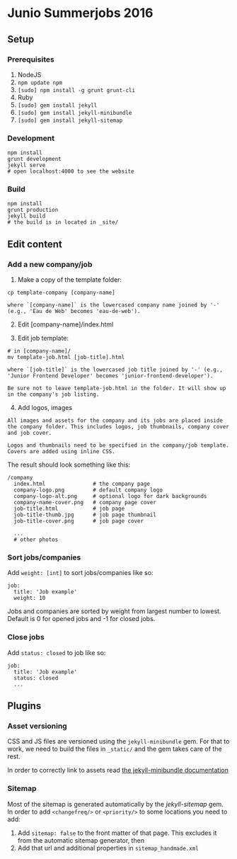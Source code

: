 Junio Summerjobs 2016
=====================

## Setup

### Prerequisites

1. NodeJS
2. `npm update npm`
3. `[sudo] npm install -g grunt grunt-cli`
4. Ruby
5. `[sudo] gem install jekyll`
6. `[sudo] gem install jekyll-minibundle`
7. `[sudo] gem install jekyll-sitemap`


### Development

```
npm install
grunt development
jekyll serve
# open localhost:4000 to see the website
```

### Build

```
npm install
grunt production
jekyll build
# the build is in located in _site/
```

## Edit content

### Add a new company/job

  1. Make a copy of the template folder:

  ```
  cp template-company [company-name]
  ```
    where `[company-name]` is the lowercased company name joined by '-' (e.g., 'Eau de Web' becomes 'eau-de-web').

  2. Edit [company-name]/index.html

  3. Edit job template:

  ```
  # in [company-name]/
  mv template-job.html [job-title].html
  ```
    where `[job-title]` is the lowercased job title joined by '-' (e.g., 'Junior Frontend Developer' becomes 'junior-frontend-developer').

    Be sure not to leave template-job.html in the folder. It will show up in the company's job listing.


  4. Add logos, images

    All images and assets for the company and its jobs are placed inside the company folder. This includes logos, job thumbnails, company cover and job cover.

    Logos and thumbnails need to be specified in the company/job template.
    Covers are added using inline CSS.


The result should look something like this:

```
/company
  index.html               # the company page
  company-logo.png         # default company logo
  company-logo-alt.png     # optional logo for dark backgrounds
  company-name-cover.png   # company page cover
  job-title.html           # job page
  job-title-thumb.jpg      # job page thumbnail
  job-title-cover.png      # job page cover
  
  ...
  # other photos
```

### Sort jobs/companies

Add `weight: [int]` to sort jobs/companies like so:

```
job:
  title: 'Job example'
  weight: 10
```

Jobs and companies are sorted by weight from largest number to lowest.
Default is 0 for opened jobs and -1 for closed jobs.

### Close jobs

Add `status: closed` to job like so:

```
job:
  title: 'Job example'
  status: closed
  ...
```

## Plugins

### Asset versioning

CSS and JS files are versioned using the `jekyll-minibundle` gem. For that to work, we need to build the files in `_static/` and the gem takes care of the rest.

In order to correctly link to assets read [the jekyll-minibundle documentation](https://github.com/tkareine/jekyll-minibundle)


### Sitemap

Most of the sitemap is generated automatically by the _jekyll-sitemap_ gem.
In order to add `<changefreq/>` or `<priority/>` to some locations you need to add:

  1. Add `sitemap: false` to the front matter of that page. This excludes it from the automatic sitemap generator, then
  2. Add that url and additional properties in `sitemap_handmade.xml`

